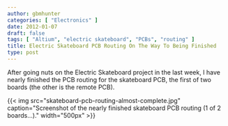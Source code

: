 ```yaml
---
author: gbmhunter
categories: [ "Electronics" ]
date: 2012-01-07
draft: false
tags: [ "Altium", "electric skateboard", "PCBs", "routing" ]
title: Electric Skateboard PCB Routing On The Way To Being Finished
type: post
---
```


After going nuts on the Electric Skateboard project in the last week, I have nearly finished the PCB routing for the skateboard PCB, the first of two boards (the other is the remote PCB).

{{< img src="skateboard-pcb-routing-almost-complete.jpg" caption="Screenshot of the nearly finished skateboard PCB routing (1 of 2 boards...)."  width="500px" >}}
